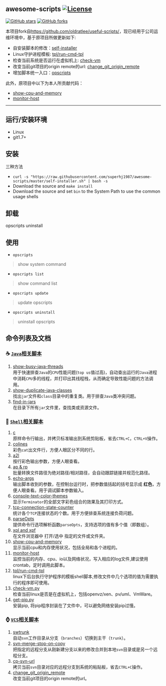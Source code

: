 awesome-scripts [![License](https://img.shields.io/badge/license-Apache%202-4EB1BA.svg)](https://www.apache.org/licenses/LICENSE-2.0.html)
----
[![GitHub stars](https://img.shields.io/github/stars/superhj1987/useful-scripts.svg?style=social&label=Star&)](https://github.com/superhj1987/useful-scripts/stargazers)
[![GitHub forks](https://img.shields.io/github/forks/superhj1987/useful-scripts.svg?style=social&label=Fork&)](https://github.com/superhj1987/useful-scripts/fork)

本项目fork自<https://github.com/oldratlee/useful-scripts/>，现已经用于公司运维环境中，基于原项目所做更新如下:

- 自安装脚本的修改：[self-installer](self-installer)
- Linux守护进程模板: [tpl/run-cmd-tpl](tpl/run-cmd-tpl)
- 检查当前系统是否运行在虚拟机上: [check-vm](bin/check-vm)
- 改变当前git项目的origin remote的url: [change_git_origin_remote](bin/change_git_origin_remote)
- 增加脚本统一入口：[opscripts](opscripts)

此外，原项目中以下为本人所贡献代码：

- [show-cpu-and-memory](bin/show-cpu-and-memory)
- [monitor-host](bin/monitor-host)

------

## 运行/安装环境

- Linux
- git1.7+

## 安装

三种方法

- `curl -s "https://raw.githubusercontent.com/superhj1987/awesome-scripts/master/self-installer.sh" | bash -s`
- Download the source and `make install`
- Download the source and set `bin` to the System Path to use the common usage shells

## 卸载

opscripts uninstall

## 使用

* `opscripts`
> show system command

* `opscripts list`
> show command list

* `opscripts update`
> update opscripts

* `opscripts uninstall`
> uninstall opscripts 

## 命令列表及文档

### :coffee: [`Java`相关脚本](docs/java.md)

1. [show-busy-java-threads](docs/java.md#beer-show-busy-java-threadssh)  
    用于快速排查`Java`的`CPU`性能问题(`top us`值过高)，自动查出运行的`Java`进程中消耗`CPU`多的线程，并打印出其线程栈，从而确定导致性能问题的方法调用。
1. [show-duplicate-java-classes](docs/java.md#beer-show-duplicate-java-classes)  
    找出`jar`文件和`class`目录中的重复类。用于排查`Java`类冲突问题。
1. [find-in-jars](docs/java.md#beer-find-in-jarssh)  
    在目录下所有`jar`文件里，查找类或资源文件。

### :shell: [`Shell`相关脚本](docs/shell.md)

1. [c](docs/shell.md#beer-c)  
    原样命令行输出，并拷贝标准输出到系统剪贴板，省去`CTRL+C`，`CTRL+V`操作。
1. [colines](docs/shell.md#beer-colines)  
    彩色`cat`出文件行，方便人眼区分不同的行。
1. [a2l](docs/shell.md#beer-a2l)  
    按行彩色输出参数，方便人眼查看。
1. [ap & rp](docs/shell.md#beer-ap-and-rp)  
    批量转换文件路径为绝对路径/相对路径，会自动跟踪链接并规范化路径。
1. [echo-args](docs/shell.md#beer-echo-argssh)    
    输出脚本收到的参数，在控制台运行时，把参数值括起的括号显示成 **红色**，方便人眼查看。用于调试脚本参数输入。
1. [console-text-color-themes](docs/shell.md#beer-console-text-color-themessh)  
    显示`Terminator`的全部文字彩色组合的效果及其打印方式。
1. [tcp-connection-state-counter](docs/shell.md#beer-tcp-connection-state-countersh)   
    统计各个`TCP`连接状态的个数。用于方便排查系统连接负荷问题。
1. [parseOpts](docs/shell.md#beer-parseoptssh)   
    提供命令行选项解析函数`parseOpts`，支持选项的值有多个值（即数组）。
1. [xpl and xpf](docs/shell.md#beer-xpl-and-xpf)    
    在文件浏览器中 打开/选中 指定的文件或文件夹。
1. [show-cpu-and-memory](docs/shell.md#beer-show-cpu-and-memorysh)    
    显示当前cpu和内存使用状况，包括全局和各个进程的。
1. [monitor-host](docs/shell.md#beer-monitor-hostsh)    
    监控当前的内存、cpu、io以及网络状况，写入相应的log文件,建议使用crontab，定时调用此脚本。
1. [tpl/run-cmd-tpl](docs/shell.md#beer-tplrun-cmd-tplsh)    
    linux下后台执行守护程序的模板shell脚本,修改文件中几个选项的值为需要执行的程序即可使用。
1. [check-vm.py](docs/shell.md#beer-check-vmpy)    
    检查当前linux是否是在虚拟机上，包括openvz/xen、pv/uml、VmWare。
1. [get-pip.py](docs/shell.md#beer-get-pippy)    
    安装pip, 将pip程序封装在了文件中，可以避免网络安装pip过慢。

### :watch: [`VCS`相关脚本](docs/vcs.md)

1. [swtrunk](docs/vcs.md#beer-swtrunksh)  
    自动`svn`工作目录从分支（`branches`）切换到主干（`trunk`）。
1. [svn-merge-stop-on-copy](docs/vcs.md#beer-svn-merge-stop-on-copysh)  
    把指定的远程分支从刚新建分支以来的修改合并到本地`svn`目录或是另一个远程分支。
1. [cp-svn-url](docs/vcs.md#beer-cp-svn-urlsh)  
    拷贝当前`svn`目录对应的远程分支到系统的粘贴板，省去`CTRL+C`操作。
1. [change_git_origin_remote](change_git_origin_remote)  
    改变当前git项目的origin remote的url。
